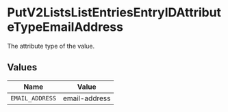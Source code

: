 # PutV2ListsListEntriesEntryIDAttributeTypeEmailAddress

The attribute type of the value.


## Values

| Name            | Value           |
| --------------- | --------------- |
| `EMAIL_ADDRESS` | email-address   |